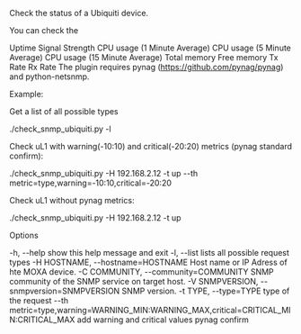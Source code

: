 Check the status of a Ubiquiti device.

You can check the

Uptime
Signal Strength
CPU usage (1 Minute Average)
CPU usage (5 Minute Average)
CPU usage (15 Minute Average)
Total memory
Free memory
Tx Rate
Rx Rate
The plugin requires pynag (https://github.com/pynag/pynag) and python-netsnmp.

Example:

Get a list of all possible types

./check_snmp_ubiquiti.py -l

Check uL1 with warning(-10:10) and critical(-20:20) metrics (pynag standard confirm):

./check_snmp_ubiquiti.py -H 192.168.2.12 -t up --th metric=type,warning=-10:10,critical=-20:20

Check uL1 without pynag metrics:

./check_snmp_ubiquiti.py -H 192.168.2.12 -t up

Options

-h, --help show this help message and exit 
-l, --list lists all possible request types 
-H HOSTNAME, --hostname=HOSTNAME Host name or IP Adress of hte MOXA device. 
-C COMMUNITY, --community=COMMUNITY SNMP community of the SNMP service on target host. 
-V SNMPVERSION, --snmpversion=SNMPVERSION SNMP version. 
-t TYPE, --type=TYPE type of the request 
--th metric=type,warning=WARNING_MIN:WARNING_MAX,critical=CRITICAL_MIN:CRITICAL_MAX add warning and critical values pynag confirm
